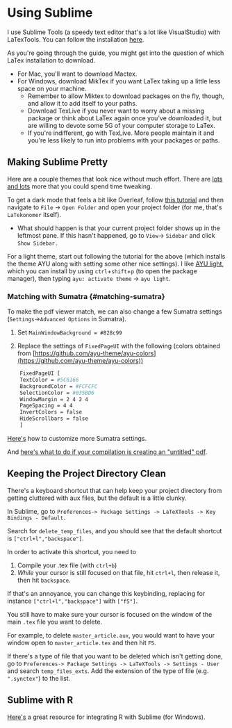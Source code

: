 # Using Sublime

I use Sublime Tools (a speedy text editor that's a lot like VisualStudio) with LaTexTools. You can follow the installation [here](https://latextools.readthedocs.io/en/latest/install).

As you're going through the guide, you might get into the question of which LaTex installation to download.

- For Mac, you'll want to download Mactex.
- For Windows, download MikTex if you want LaTex taking up a little less space on your machine. 
    - Remember to allow Miktex to download packages on the fly, though, and allow it to add itself to your paths. 
    - Download TexLive if you never want to worry about a missing package or think about LaTex again once you've downloaded it, but are willing to devote some 5G of your computer storage to LaTex. 
    - If you're indifferent, go with TexLive. More people maintain it and you're less likely to run into problems with your packages or paths.

## Making Sublime Pretty

Here are a couple themes that look nice without much effort. There are [lots and lots](https://www.spec-india.com/blog/sublime-text-themes) more that you could spend time tweaking.

To get a dark mode that feels a bit like Overleaf, follow [this tutorial](https://medium.com/@iitrabhi/how-to-setup-sublime-as-a-beautiful-latex-editor-dark-mode-windows-7ec5e0a24878) and then navigate to `File` -> `Open Folder` and open your project folder (for me, that's `LaTekonomer` itself). 

- What should happen is that your current project folder shows up in the leftmost pane. If this hasn't happened, go to `View`-> `Sidebar` and click `Show Sidebar.`

For a light theme, start out following the tutorial for the above (which installs the theme AYU along with setting some other nice settings). I like [AYU light](https://github.com/dempfi/ayu), which you can install by using `ctrl`+`shift`+`p` (to open the package manager), then typing `ayu: activate theme` -> `ayu light`.

### Matching with Sumatra {#matching-sumatra}

To make the pdf viewer match, we can also change a few Sumatra settings (`Settings`->`Advanced Options` in Sumatra). 

1. Set `MainWindowBackground = #828c99`

2. Replace the settings of `FixedPageUI` with the following (colors obtained from [https://github.com/ayu-theme/ayu-colors](https://github.com/ayu-theme/ayu-colors))

          
``` bash
    FixedPageUI [
    TextColor = #5C6166
    BackgroundColor = #FCFCFC
    SelectionColor = #035BD6
    WindowMargin = 2 4 2 4
    PageSpacing = 4 4
    InvertColors = false
    HideScrollbars = false
    ]
```


[Here's](https://www.sumatrapdfreader.org/settings/settings3-0) how to customize more Sumatra settings. 

And [here's what to do if your compilation is creating an "untitled" pdf](https://stackoverflow.com/questions/68548517/sublime-text-3-latextool-unintentional-new-window-after-compilation).

## Keeping the Project Directory Clean

There's a keyboard shortcut that can help keep your project directory from getting cluttered with aux files, but the default is a little clunky. 

In Sublime, go to `Preferences-> Package Settings -> LaTeXTools -> Key Bindings - Default.` 

Search for `delete_temp_files`, and you should see that the default shortcut is `["ctrl+l","backspace"]`. 

In order to activate this shortcut, you need to 

1. Compile your .tex file (with `ctrl+b`)
2. _While_ your cursor is still focused on that file, hit `ctrl+l`, then release it, then hit `backspace`.

If that's an annoyance, you can change this keybinding, replacing for instance `["ctrl+l","backspace"]` with `["f5"]`. 

You still have to make sure your cursor is focused on the window of the main `.tex` file you want to delete.

For example, to delete `master_article.aux`, you would want to have your window open to `master_article.tex` and then hit `F5`.

If there's a type of file that you want to be deleted which isn't getting done, go to `Preferences-> Package Settings -> LaTeXTools -> Settings - User` and search `temp_files_exts`. Add the extension of the type of file (e.g. `".synctex"`) to the list.
    

## Sublime with R

[Here's](https://medium.com/@dsml.harsha/sublime-text-build-result-window-to-the-right-side-of-the-screen-aa1cf5c3c898) a great resource for integrating R with Sublime (for Windows).
